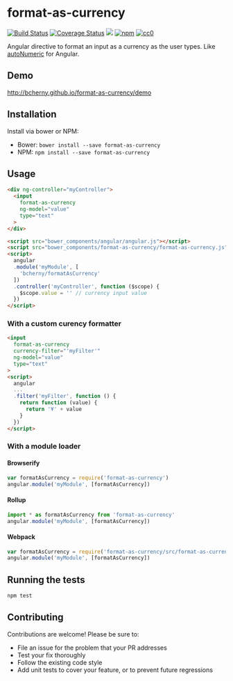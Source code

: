 # format-as-currency

[![Build Status][build]](https://circleci.com/gh/bcherny/format-as-currency) [![Coverage Status][coverage]](https://coveralls.io/r/bcherny/format-as-currency) ![][bower] [![npm]](https://www.npmjs.com/package/format-as-currency) [![cc0]](http://creativecommons.org/about/cc0)

[build]: https://img.shields.io/circleci/project/bcherny/format-as-currency.svg?branch=master&style=flat-square
[coverage]: http://img.shields.io/coveralls/bcherny/format-as-currency.svg?branch=master&style=flat-square
[bower]: https://img.shields.io/bower/v/format-as-currency.svg?style=flat-square
[npm]: https://img.shields.io/npm/v/format-as-currency.svg?style=flat-square
[cc0]: https://img.shields.io/npm/l/format-as-currency.svg?style=flat-square

Angular directive to format an input as a currency as the user types. Like [autoNumeric](https://github.com/BobKnothe/autoNumeric) for Angular.

## Demo

http://bcherny.github.io/format-as-currency/demo

## Installation

Install via bower or NPM:

- Bower: `bower install --save format-as-currency`
- NPM: `npm install --save format-as-currency`

## Usage

```html
<div ng-controller="myController">
  <input
    format-as-currency
    ng-model="value"
    type="text"
  >
</div>

<script src="bower_components/angular/angular.js"></script>
<script src="bower_components/format-as-currency/format-as-currency.js"></script>
<script>
  angular
  .module('myModule', [
    'bcherny/formatAsCurrency'
  ])
  .controller('myController', function ($scope) {
    $scope.value = '' // currency input value
  })
</script>
```

### With a custom curency formatter

```html
<input
  format-as-currency
  currency-filter="'myFilter'"
  ng-model="value"
  type="text"
>
<script>
  angular
  ...
  .filter('myFilter', function () {
    return function (value) {
      return '¥' + value
    }
  })
</script>
```

### With a module loader

#### Browserify

```js
var formatAsCurrency = require('format-as-currency')
angular.module('myModule', [formatAsCurrency])
```

#### Rollup

```js
import * as formatAsCurrency from 'format-as-currency'
angular.module('myModule', [formatAsCurrency])
```

#### Webpack

```js
var formatAsCurrency = require('format-as-currency/src/format-as-currency')
angular.module('myModule', [formatAsCurrency])
```

## Running the tests

```sh
npm test
```

## Contributing

Contributions are welcome! Please be sure to:

- File an issue for the problem that your PR addresses
- Test your fix thoroughly
- Follow the existing code style
- Add unit tests to cover your feature, or to prevent future regressions
